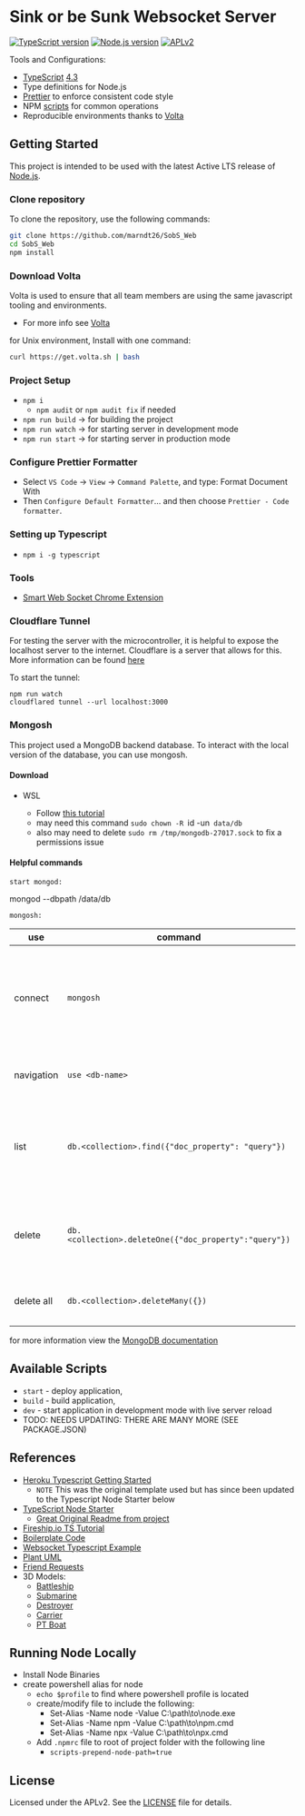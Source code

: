 # Sink or be Sunk Websocket Server

[![TypeScript version][ts-badge]][typescript-4-3]
[![Node.js version][nodejs-badge]][nodejs]
[![APLv2][license-badge]][license]

Tools and Configurations:

- [TypeScript][typescript] [4.3][typescript-4-3]
- Type definitions for Node.js
- [Prettier][prettier] to enforce consistent code style
- NPM [scripts](#available-scripts) for common operations
- Reproducible environments thanks to [Volta][volta]

## Getting Started

This project is intended to be used with the latest Active LTS release of [Node.js][nodejs].

### Clone repository

To clone the repository, use the following commands:

```sh
git clone https://github.com/marndt26/SobS_Web
cd SobS_Web
npm install
```

### Download Volta

Volta is used to ensure that all team members are using the same javascript tooling and environments.

- For more info see [Volta][volta]

for Unix environment, Install with one command:

```bash
curl https://get.volta.sh | bash
```

### Project Setup

- `npm i`
  - `npm audit` or `npm audit fix` if needed
- `npm run build` &rarr; for building the project
- `npm run watch` &rarr; for starting server in development mode
- `npm run start` &rarr; for starting server in production mode

### Configure Prettier Formatter

- Select `VS Code` -> `View` -> `Command Palette`, and type: Format Document With
- Then `Configure Default Formatter`... and then choose `Prettier - Code formatter`.

### Setting up Typescript

- `npm i -g typescript`

### Tools

- [Smart Web Socket Chrome Extension][smart-web-socket]

### Cloudflare Tunnel
For testing the server with the microcontroller, it is helpful to expose the localhost server to the internet.  Cloudflare is a server that allows for this.  More information can be found [here][cloudflared]

To start the tunnel:
```
npm run watch
cloudflared tunnel --url localhost:3000
```


### Mongosh

This project used a MongoDB backend database. To interact with the local version of the database, you can use mongosh.

#### Download

- WSL

  - Follow [this tutorial](https://docs.microsoft.com/en-us/windows/wsl/tutorials/wsl-database#install-mongodb)
  - may need this command `sudo chown -R `id -un` data/db`
  - also may need to delete `sudo rm /tmp/mongodb-27017.sock` to fix a permissions issue

#### Helpful commands

`start mongod:`

mongod --dbpath /data/db

`mongosh:`

| use        | command                                               | description                                                                  |
| ---------- | ----------------------------------------------------- | ---------------------------------------------------------------------------- |
| connect    | `mongosh`                                             | connect to mongo shell (must have already started mongod in another process) |
| navigation | `use <db-name>`                                       | equivalent to cd into a database directory                                   |
| list       | `db.<collection>.find({"doc_property": "query"})`     | equivalent to ls for a database collection with an optional query parameter  |
| delete     | `db.<collection>.deleteOne({"doc_property":"query"})` | equivalent to a rm with a query parameter for a certain doc property         |
| delete all | `db.<collection>.deleteMany({})`                      | removes all documents in a collection                                        |

for more information view the [MongoDB documentation](https://docs.mongodb.com/mongodb-shell/crud/)

## Available Scripts

- `start` - deploy application,
- `build` - build application,
- `dev` - start application in development mode with live server reload
- TODO: NEEDS UPDATING: THERE ARE MANY MORE (SEE PACKAGE.JSON)

## References

- [Heroku Typescript Getting Started][heroku-getting-started]
  - `NOTE` This was the original template used but has since been updated to the Typescript Node Starter below
- [TypeScript Node Starter][ts-node-starter]
  - [Great Original Readme from project](docs/Template.md)
- [Fireship.io TS Tutorial](https://www.youtube.com/watch?v=ahCwqrYpIuM)
- [Boilerplate Code][jsynowiec]
- [Websocket Typescript Example][websocket-ts-example]
- [Plant UML][plant-uml]
- [Friend Requests][friend-request]
- 3D Models:
  - [Battleship][battleship-model]
  - [Submarine][submarine-model]
  - [Destroyer][destroyer-model]
  - [Carrier][carrier-model]
  - [PT Boat][pt-model]

## Running Node Locally

- Install Node Binaries
- create powershell alias for node
  - `echo $profile` to find where powershell profile is located
  - create/modify file to include the following:
    - Set-Alias -Name node -Value C:\path\to\node.exe
    - Set-Alias -Name npm -Value C:\path\to\npm.cmd
    - Set-Alias -Name npx -Value C:\path\to\npx.cmd
  - Add `.npmrc` file to root of project folder with the following line
    - `scripts-prepend-node-path=true`

## License

Licensed under the APLv2. See the [LICENSE](https://github.com/marndt26/SobS_Web/blob/main/LICENSE) file for details.

[ts-badge]: https://img.shields.io/badge/TypeScript-4.3-blue.svg
[nodejs-badge]: https://img.shields.io/badge/Node.js->=%2014.16-blue.svg
[nodejs]: https://nodejs.org/dist/latest-v14.x/docs/api/
[typescript]: https://www.typescriptlang.org/
[typescript-4-3]: https://www.typescriptlang.org/docs/handbook/release-notes/typescript-4-3.html
[license-badge]: https://img.shields.io/badge/license-APLv2-blue.svg
[license]: https://github.com/marndt26/SobS_Web/blob/main/LICENSE
[prettier]: https://prettier.io
[volta]: https://volta.sh
[volta-getting-started]: https://docs.volta.sh/guide/getting-started
[volta-tomdale]: https://twitter.com/tomdale/status/1162017336699838467?s=20
[jsynowiec]: https://github.com/jsynowiec/node-typescript-boilerplate
[heroku-getting-started]: https://github.com/heroku/typescript-getting-started
[smart-web-socket]: https://chrome.google.com/webstore/detail/smart-websocket-client/omalebghpgejjiaoknljcfmglgbpocdp
[websocket-ts-example]: https://github.com/Sean-Bradley/Three.js-TypeScript-Boilerplate
[plant-uml]: https://www.freecodecamp.org/news/inserting-uml-in-markdown-using-vscode/
[volta]: https://docs.volta.sh/guide/getting-started
[ts-node-starter]: https://github.com/microsoft/TypeScript-Node-Starter
[friend-request]: https://stackoverflow.com/questions/50363220/modelling-for-friends-schema-in-mongoose
[battleship-model]: https://sketchfab.com/3d-models/scharnhorst-0144f06264304b68a684d79cc13f1c62
[submarine-model]: https://sketchfab.com/3d-models/u-557-ae10491added470c88e4e21bc8672cd1
[destroyer-model]: https://sketchfab.com/3d-models/z-39-4bf9941a596b4b8b8a12302946d51181
[carrier-model]: https://sketchfab.com/3d-models/enterprise-303b76d3efdf472d8a105702c44ff571#download
[pt-model]: https://sketchfab.com/3d-models/elco-80ft-pt-e759cb35865c480f8db77c91020e8f6c#download
[cloudflared]: https://developers.cloudflare.com/cloudflare-one/connections/connect-apps/create-tunnel